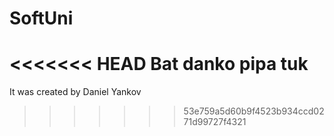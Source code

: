 # SoftUni
<<<<<<< HEAD
Bat danko pipa tuk
=======
It was created by Daniel Yankov
>>>>>>> 53e759a5d60b9f4523b934ccd0271d99727f4321
